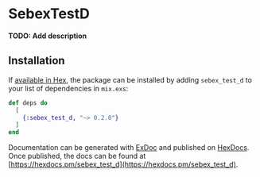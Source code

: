 # SebexTestD

**TODO: Add description**

## Installation

If [available in Hex](https://hex.pm/docs/publish), the package can be installed
by adding `sebex_test_d` to your list of dependencies in `mix.exs`:

```elixir
def deps do
  [
    {:sebex_test_d, "~> 0.2.0"}
  ]
end
```

Documentation can be generated with [ExDoc](https://github.com/elixir-lang/ex_doc)
and published on [HexDocs](https://hexdocs.pm). Once published, the docs can
be found at [https://hexdocs.pm/sebex_test_d](https://hexdocs.pm/sebex_test_d).

